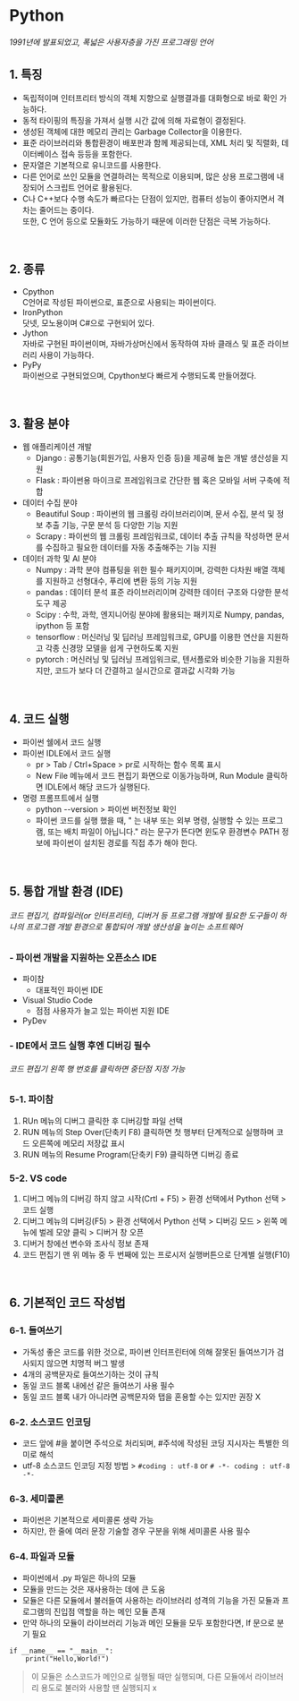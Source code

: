 # Python   
###### 1991년에 발표되었고, 폭넓은 사용자층을 가진 프로그래밍 언어    

## 1. 특징    
- 독립적이며 인터프리터 방식의 객체 지향으로 실행결과를 대화형으로 바로 확인 가능하다.       
- 동적 타이핑의 특징을 가져서 실행 시간 값에 의해 자료형이 결정된다.      
- 생성된 객체에 대한 메모리 관리는 Garbage Collector을 이용한다.   
- 표준 라이브러리와 통합환경이 배포판과 함께 제공되는데, XML 처리 및 직렬화, 데이터베이스 접속 등등을 포함한다.    
- 문자열은 기본적으로 유니코드를 사용한다.    
- 다른 언어로 쓰인 모듈을 연결하려는 목적으로 이용되며, 많은 상용 프로그램에 내장되어 스크립트 언어로 활용된다.       
- C나 C++보다 수행 속도가 빠르다는 단점이 있지만, 컴퓨터 성능이 좋아지면서 격차는 줄어드는 중이다.     
또한, C 언어 등으로 모듈화도 가능하기 때문에 이러한 단점은 극복 가능하다.        

</br>   

## 2. 종류   
- Cpython     
C언어로 작성된 파이썬으로, 표준으로 사용되는 파이썬이다.      
- IronPython      
닷넷, 모노용이며 C#으로 구현되어 있다.     
- Jython      
자바로 구현된 파이썬이며, 자바가상머신에서 동작하여 자바 클래스 및 표준 라이브러리 사용이 가능하다.   
- PyPy    
파이썬으로 구현되었으며, Cpython보다 빠르게 수행되도록 만들어졌다.      

</br>   

## 3. 활용 분야   
- 웹 애플리케이션 개발   
  - Django : 공통기능(회원가입, 사용자 인증 등)을 제공해 높은 개발 생산성을 지원    
  - Flask : 파이썬용 마이크로 프레임워크로 간단한 웹 혹은 모바일 서버 구축에 적합     
- 데이터 수집 분야   
  - Beautiful Soup : 파이썬의 웹 크롤링 라이브러리이며, 문서 수집, 분석 및 정보 추출 기능, 구문 분석 등 다양한 기능 지원   
  - Scrapy : 파이썬의 웹 크롤링 프레임워크로, 데이터 추출 규칙을 작성하면 문서를 수집하고 필요한 데이터를 자동 추출해주는 기능 지원   
- 데이터 과학 및 AI 분야   
  - Numpy : 과학 분야 컴퓨팅을 위한 필수 패키지이며, 강력한 다차원 배열 객체를 지원하고 선형대수, 푸리에 변환 등의 기능 지원   
  - pandas : 데이터 분석 표준 라이브러리이며 강력한 데이터 구조와 다양한 분석 도구 제공    
  - Scipy : 수학, 과학, 엔지니어링 분야에 활용되는 패키지로 Numpy, pandas, ipython 등 포함   
  - tensorflow : 머신러닝 및 딥러닝 프레임워크로, GPU를 이용한 연산을 지원하고 각종 신경망 모델을 쉽게 구현하도록 지원   
  - pytorch : 머신러닝 및 딥러닝 프레임워크로, 텐서플로와 비슷한 기능을 지원하지만, 코드가 보다 더 간결하고 실시간으로 결과값 시각화 가능        

</br>   

## 4. 코드 실행   
- 파이썬 쉘에서 코드 실행   
- 파이썬 IDLE에서 코드 실행    
  - pr > Tab / Ctrl+Space > pr로 시작하는 함수 목록 표시   
  - New File 메뉴에서 코드 편집기 화면으로 이동가능하며, Run Module 클릭하면 IDLE에서 해당 코드가 실행된다.   
- 명령 프롬프트에서 실행   
  - python --version > 파이썬 버전정보 확인   
  - 파이썬 코드를 실행 했을 때, "   는 내부 또는 외부 명령, 실행할 수 있는 프로그램, 또는 배치 파일이 아닙니다." 라는 문구가 뜬다면 
  윈도우 환경변수 PATH 정보에 파이썬이 설치된 경로를 직접 추가 해야 한다.   

</br>   
  
## 5. 통합 개발 환경 (IDE)   
###### 코드 편집기, 컴파일러(or 인터프리터), 디버거 등 프로그램 개발에 필요한 도구들이 하나의 프로그램 개발 환경으로 통합되어 개발 생산성을 높이는 소프트웨어   
### - 파이썬 개발을 지원하는 오픈소스 IDE   
- 파이참      
  - 대표적인 파이썬 IDE   
- Visual Studio Code      
  - 점점 사용자가 늘고 있는 파이썬 지원 IDE
- PyDev   

### - IDE에서 코드 실행 후엔 디버깅 필수     
###### 코드 편집기 왼쪽 행 번호를 클릭하면 중단점 지정 가능
### 5-1. 파이참   
1. RUn 메뉴의 디버그 클릭한 후 디버깅할 파일 선택       
2. RUN 메뉴의 Step Over(단축키 F8) 클릭하면 첫 행부터 단계적으로 실행하며 코드 오른쪽에 메모리 저장값 표시   
3. RUN 메뉴의 Resume Program(단축키 F9) 클릭하면 디버깅 종료      
   
### 5-2. VS code   
1. 디버그 메뉴의 디버깅 하지 않고 시작(Crtl + F5) > 환경 선택에서 Python 선택 > 코드 실행   
2. 디버그 메뉴의 디버깅(F5) > 환경 선택에서 Python 선택 > 디버깅 모드 > 왼쪽 메뉴에 벌레 모양 클릭 > 디버거 창 오픈   
3. 디버거 창에선 변수와 조사식 정보 존재
4. 코드 편집기 맨 위 메뉴 중 두 번째에 있는 프로시저 실행버튼으로 단계별 실행(F10)    

</br>   

## 6. 기본적인 코드 작성법   
### 6-1. 들여쓰기
- 가독성 좋은 코드를 위한 것으로, 파이썬 인터프린터에 의해 잘못된 들여쓰기가 검사되지 않으면 치명적 버그 발생   
- 4개의 공백문자로 들여쓰기하는 것이 규칙   
- 동일 코드 블록 내에선 같은 들여쓰기 사용 필수   
- 동일 코드 블록 내가 아니라면 공백문자와 탭을 혼용할 수는 있지만 권장 X   

### 6-2. 소스코드 인코딩     
- 코드 앞에 #을 붙이면 주석으로 처리되며, #주석에 작성된 코딩 지시자는 특별한 의미로 해석     
- utf-8 소스코드 인코딩 지정 방법 > ```#coding : utf-8``` or ```# -*- coding : utf-8 -*- ```   

### 6-3. 세미콜론    
- 파이썬은 기본적으로 세미콜론 생략 가능   
- 하지만, 한 줄에 여러 문장 기술할 경우 구분을 위해 세미콜론 사용 필수   

### 6-4. 파일과 모듈   
- 파이썬에서 .py 파일은 하나의 모듈   
- 모듈을 만드는 것은 재사용하는 데에 큰 도움   
- 모듈은 다른 모듈에서 불러들여 사용하는 라이브러리 성격의 기능을 가진 모듈과 프로그램의 진입점 역할을 하는 메인 모듈 존재     
- 만약 하나의 모듈이 라이브러리 기능과 메인 모듈을 모두 포함한다면, If 문으로 분기 필요     
``` 
if __name__ == "__main__":
    print("Hello,World!")
```   
> 이 모듈은 소스코드가 메인으로 실행될 때만 실행되며, 다른 모듈에서 라이브러리 용도로 불러와 사용할 땐 실행되지 x   
 







